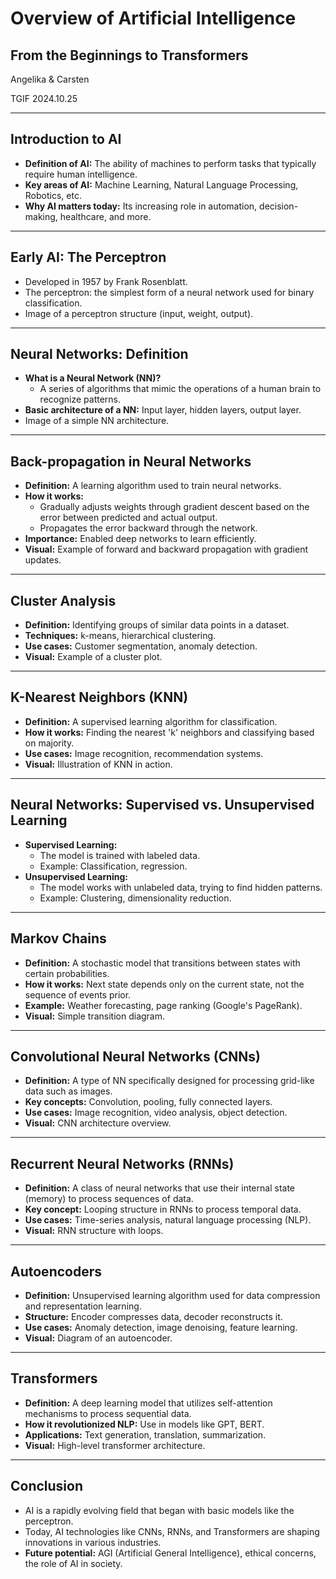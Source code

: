 # Overview of Artificial Intelligence
## From the Beginnings to Transformers

Angelika & Carsten

TGIF 2024.10.25

---

## Introduction to AI
- **Definition of AI:** The ability of machines to perform tasks that typically require human intelligence.
- **Key areas of AI:** Machine Learning, Natural Language Processing, Robotics, etc.
- **Why AI matters today:** Its increasing role in automation, decision-making, healthcare, and more.

---

## Early AI: The Perceptron
- Developed in 1957 by Frank Rosenblatt.
- The perceptron: the simplest form of a neural network used for binary classification.
- Image of a perceptron structure (input, weight, output).

---

## Neural Networks: Definition
- **What is a Neural Network (NN)?**
  - A series of algorithms that mimic the operations of a human brain to recognize patterns.
- **Basic architecture of a NN:** Input layer, hidden layers, output layer.
- Image of a simple NN architecture.

---

## Back-propagation in Neural Networks
- **Definition:** A learning algorithm used to train neural networks.
- **How it works:**
  - Gradually adjusts weights through gradient descent based on the error between predicted and actual output.
  - Propagates the error backward through the network.
- **Importance:** Enabled deep networks to learn efficiently.
- **Visual:** Example of forward and backward propagation with gradient updates.

---

## Cluster Analysis
- **Definition:** Identifying groups of similar data points in a dataset.
- **Techniques:** k-means, hierarchical clustering.
- **Use cases:** Customer segmentation, anomaly detection.
- **Visual:** Example of a cluster plot.

---

## K-Nearest Neighbors (KNN)
- **Definition:** A supervised learning algorithm for classification.
- **How it works:** Finding the nearest 'k' neighbors and classifying based on majority.
- **Use cases:** Image recognition, recommendation systems.
- **Visual:** Illustration of KNN in action.

---

## Neural Networks: Supervised vs. Unsupervised Learning
- **Supervised Learning:**
  - The model is trained with labeled data.
  - Example: Classification, regression.
- **Unsupervised Learning:**
  - The model works with unlabeled data, trying to find hidden patterns.
  - Example: Clustering, dimensionality reduction.

---

## Markov Chains
- **Definition:** A stochastic model that transitions between states with certain probabilities.
- **How it works:** Next state depends only on the current state, not the sequence of events prior.
- **Example:** Weather forecasting, page ranking (Google's PageRank).
- **Visual:** Simple transition diagram.

---

## Convolutional Neural Networks (CNNs)
- **Definition:** A type of NN specifically designed for processing grid-like data such as images.
- **Key concepts:** Convolution, pooling, fully connected layers.
- **Use cases:** Image recognition, video analysis, object detection.
- **Visual:** CNN architecture overview.

---

## Recurrent Neural Networks (RNNs)
- **Definition:** A class of neural networks that use their internal state (memory) to process sequences of data.
- **Key concept:** Looping structure in RNNs to process temporal data.
- **Use cases:** Time-series analysis, natural language processing (NLP).
- **Visual:** RNN structure with loops.

---

## Autoencoders
- **Definition:** Unsupervised learning algorithm used for data compression and representation learning.
- **Structure:** Encoder compresses data, decoder reconstructs it.
- **Use cases:** Anomaly detection, image denoising, feature learning.
- **Visual:** Diagram of an autoencoder.

---

## Transformers
- **Definition:** A deep learning model that utilizes self-attention mechanisms to process sequential data.
- **How it revolutionized NLP:** Use in models like GPT, BERT.
- **Applications:** Text generation, translation, summarization.
- **Visual:** High-level transformer architecture.

---

## Conclusion
- AI is a rapidly evolving field that began with basic models like the perceptron.
- Today, AI technologies like CNNs, RNNs, and Transformers are shaping innovations in various industries.
- **Future potential:** AGI (Artificial General Intelligence), ethical concerns, the role of AI in society.
